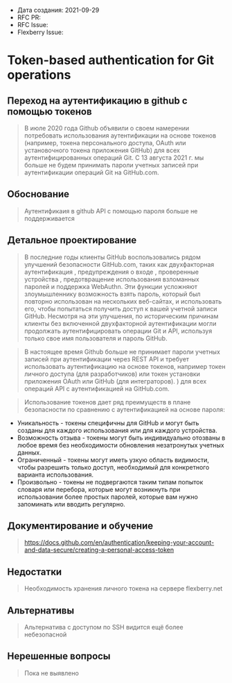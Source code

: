 - Дата создания: 2021-09-29
- RFC PR: 
- RFC Issue: 
- Flexberry Issue: 

# Token-based authentication for Git operations

## Переход на аутентификацию в github с помощью токенов

> В июле 2020 года Github объявили о своем намерении потребовать использования аутентификации на основе токенов
> (например, токена персонального доступа, OAuth или установочного токена приложения GitHub) для всех 
> аутентифицированных операций Git. С 13 августа 2021 г. мы больше не будем принимать пароли учетных записей 
> при аутентификации операций Git на GitHub.com.

## Обоснование

> Аутентификаия в github API с помощью пароля больше не поддерживается

## Детальное проектирование

> В последние годы клиенты GitHub воспользовались рядом улучшений безопасности GitHub.com, 
> таких как двухфакторная аутентификация , предупреждения о входе , проверенные устройства , 
> предотвращение использования взломанных паролей и поддержка WebAuthn. Эти функции усложняют 
> злоумышленнику возможность взять пароль, который был повторно использован на нескольких веб-сайтах, 
> и использовать его, чтобы попытаться получить доступ к вашей учетной записи GitHub. Несмотря на эти 
> улучшения, по историческим причинам клиенты без включенной двухфакторной аутентификации могли 
> продолжать аутентифицировать операции Git и API, используя только свое имя пользователя и пароль GitHub.

> В настоящее время Github больше не принимает пароли учетных записей при аутентификации через REST API 
> и требует использовать аутентификацию на основе токенов, например токен личного доступа (для разработчиков) 
> или токен установки приложения OAuth или GitHub (для интеграторов). ) для всех операций API с аутентификацией 
> на GitHub.com.

> Использование токенов дает ряд преимуществ в плане безопасности по сравнению с аутентификацией на основе пароля:

- Уникальность - токены специфичны для GitHub и могут быть созданы для каждого использования или для каждого устройства.
- Возможность отзыва - токены могут быть индивидуально отозваны в любое время без необходимости обновления незатронутых 
учетных данных.
- Ограниченный - токены могут иметь узкую область видимости, чтобы разрешить только доступ, необходимый для конкретного 
варианта использования.
- Произвольно - токены не подвергаются таким типам попыток словаря или перебора, которые могут возникнуть при 
использовании более простых паролей, которые вам нужно запоминать или вводить регулярно.

## Документирование и обучение

> https://docs.github.com/en/authentication/keeping-your-account-and-data-secure/creating-a-personal-access-token

## Недостатки

> Необходимость хранения личного токена на сервере flexberry.net

## Альтернативы

> Альтернатива с доступом по SSH видится ещё более небезопасной

## Нерешенные вопросы

> Пока не выявлено
